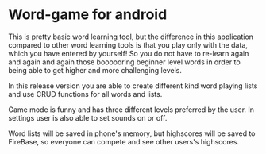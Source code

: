 # Word-game for android

This is pretty basic word learning tool, but the difference in this application compared to other word learning tools is that you play only with the data, which you have entered by yourself! So you do not have to re-learn again and again and again those boooooring beginner level words in order to being able to get higher and more challenging levels.

In this release version you are able to create different kind word playing lists and use CRUD functions for all words and lists.

Game mode is funny and has three different levels preferred by the user. In settings user is also able to set sounds on or off. 

Word lists will be saved in phone's memory, but highscores will be saved to FireBase, so everyone can compete and see other users's highscores.



